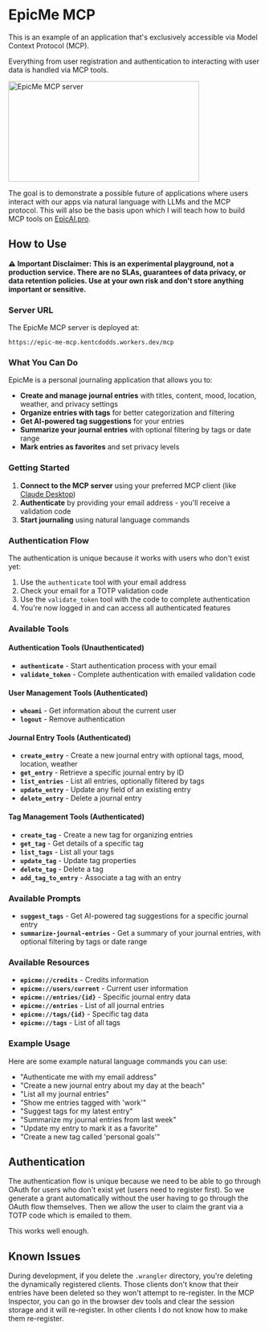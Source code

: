 # EpicMe MCP

This is an example of an application that's exclusively accessible via Model
Context Protocol (MCP).

Everything from user registration and authentication to interacting with user
data is handled via MCP tools.

<a href="https://glama.ai/mcp/servers/@epicweb-dev/epic-me-mcp">
  <img width="380" height="200" src="https://glama.ai/mcp/servers/@epicweb-dev/epic-me-mcp/badge" alt="EpicMe MCP server" />
</a>

The goal is to demonstrate a possible future of applications where users
interact with our apps via natural language with LLMs and the MCP protocol. This
will also be the basis upon which I will teach how to build MCP tools on
[EpicAI.pro](https://www.epicai.pro).

## How to Use

**⚠️ Important Disclaimer: This is an experimental playground, not a production
service. There are no SLAs, guarantees of data privacy, or data retention
policies. Use at your own risk and don't store anything important or
sensitive.**

### Server URL

The EpicMe MCP server is deployed at:

```
https://epic-me-mcp.kentcdodds.workers.dev/mcp
```

### What You Can Do

EpicMe is a personal journaling application that allows you to:

- **Create and manage journal entries** with titles, content, mood, location,
  weather, and privacy settings
- **Organize entries with tags** for better categorization and filtering
- **Get AI-powered tag suggestions** for your entries
- **Summarize your journal entries** with optional filtering by tags or date
  range
- **Mark entries as favorites** and set privacy levels

### Getting Started

1. **Connect to the MCP server** using your preferred MCP client (like
   [Claude Desktop](https://claude.ai/download))
2. **Authenticate** by providing your email address - you'll receive a
   validation code
3. **Start journaling** using natural language commands

### Authentication Flow

The authentication is unique because it works with users who don't exist yet:

1. Use the `authenticate` tool with your email address
2. Check your email for a TOTP validation code
3. Use the `validate_token` tool with the code to complete authentication
4. You're now logged in and can access all authenticated features

### Available Tools

#### Authentication Tools (Unauthenticated)

- **`authenticate`** - Start authentication process with your email
- **`validate_token`** - Complete authentication with emailed validation code

#### User Management Tools (Authenticated)

- **`whoami`** - Get information about the current user
- **`logout`** - Remove authentication

#### Journal Entry Tools (Authenticated)

- **`create_entry`** - Create a new journal entry with optional tags, mood,
  location, weather
- **`get_entry`** - Retrieve a specific journal entry by ID
- **`list_entries`** - List all entries, optionally filtered by tags
- **`update_entry`** - Update any field of an existing entry
- **`delete_entry`** - Delete a journal entry

#### Tag Management Tools (Authenticated)

- **`create_tag`** - Create a new tag for organizing entries
- **`get_tag`** - Get details of a specific tag
- **`list_tags`** - List all your tags
- **`update_tag`** - Update tag properties
- **`delete_tag`** - Delete a tag
- **`add_tag_to_entry`** - Associate a tag with an entry

### Available Prompts

- **`suggest_tags`** - Get AI-powered tag suggestions for a specific journal
  entry
- **`summarize-journal-entries`** - Get a summary of your journal entries, with
  optional filtering by tags or date range

### Available Resources

- **`epicme://credits`** - Credits information
- **`epicme://users/current`** - Current user information
- **`epicme://entries/{id}`** - Specific journal entry data
- **`epicme://entries`** - List of all journal entries
- **`epicme://tags/{id}`** - Specific tag data
- **`epicme://tags`** - List of all tags

### Example Usage

Here are some example natural language commands you can use:

- "Authenticate me with my email address"
- "Create a new journal entry about my day at the beach"
- "List all my journal entries"
- "Show me entries tagged with 'work'"
- "Suggest tags for my latest entry"
- "Summarize my journal entries from last week"
- "Update my entry to mark it as a favorite"
- "Create a new tag called 'personal goals'"

## Authentication

The authentication flow is unique because we need to be able to go through OAuth
for users who don't exist yet (users need to register first). So we generate a
grant automatically without the user having to go through the OAuth flow
themselves. Then we allow the user to claim the grant via a TOTP code which is
emailed to them.

This works well enough.

## Known Issues

During development, if you delete the `.wrangler` directory, you're deleting the
dynamically registered clients. Those clients don't know that their entries have
been deleted so they won't attempt to re-register. In the MCP Inspector, you can
go in the browser dev tools and clear the session storage and it will
re-register. In other clients I do not know how to make them re-register.